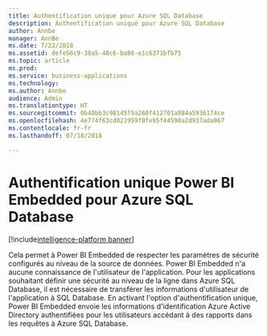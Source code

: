 ```yaml
---
title: Authentification unique pour Azure SQL Database
description: Authentification unique pour Azure SQL Database
author: Annbe
manager: AnnBe
ms.date: 7/22/2018
ms.assetid: defe56c9-38a5-48c6-ba86-e1c6371bfb75
ms.topic: article
ms.prod: 
ms.service: business-applications
ms.technology: 
ms.author: Annbe
audience: Admin
ms.translationtype: HT
ms.sourcegitcommit: 0b40bb3c98145f5a260f412701a884a5936174ce
ms.openlocfilehash: 4e774f63cd021959f0fe95f44598a2d937ada967
ms.contentlocale: fr-fr
ms.lasthandoff: 07/18/2018

---
```

#  <a name="power-bi-embedded-single-sign-on-for-azure-sql-database"></a>Authentification unique Power BI Embedded pour Azure SQL Database

[!include[intelligence-platform banner](../../includes/intelligence-platform.md)]




Cela permet à Power BI Embedded de respecter les paramètres de sécurité configurés au niveau de la source de données. Power BI Embedded n'a aucune connaissance de l'utilisateur de l'application. Pour les applications souhaitant définir une sécurité au niveau de la ligne dans Azure SQL Database, il est nécessaire de transférer les informations d'utilisateur de l'application à SQL Database. En activant l'option d'authentification unique, Power BI Embedded envoie les informations d'identification Azure Active Directory authentifiées pour les utilisateurs accédant à des rapports dans les requêtes à Azure SQL Database. 

